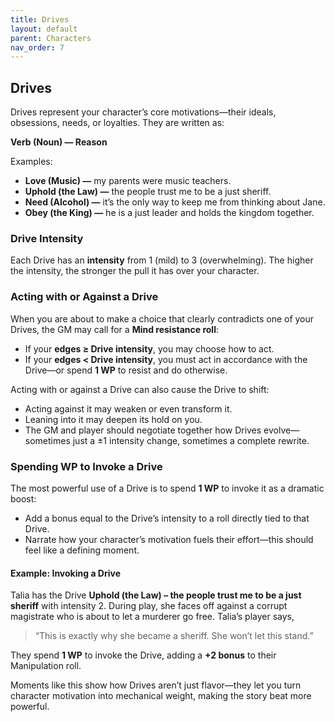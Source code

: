 ```yaml
---
title: Drives
layout: default
parent: Characters
nav_order: 7
---
```


## Drives

Drives represent your character’s core motivations—their ideals, obsessions, needs, or loyalties. They are written as:

**Verb (Noun) — Reason**

Examples:
- **Love (Music) —** my parents were music teachers.
- **Uphold (the Law) —** the people trust me to be a just sheriff.
- **Need (Alcohol) —** it’s the only way to keep me from thinking about Jane.
- **Obey (the King) —** he is a just leader and holds the kingdom together.

### Drive Intensity

Each Drive has an **intensity** from 1 (mild) to 3 (overwhelming). The higher the intensity, the stronger the pull it has over your character.

### Acting with or Against a Drive

When you are about to make a choice that clearly contradicts one of your Drives, the GM may call for a **Mind resistance roll**:

- If your **edges ≥ Drive intensity**, you may choose how to act.
- If your **edges < Drive intensity**, you must act in accordance with the Drive—or spend **1 WP** to resist and do otherwise.

Acting with or against a Drive can also cause the Drive to shift:
- Acting against it may weaken or even transform it.
- Leaning into it may deepen its hold on you.
- The GM and player should negotiate together how Drives evolve—sometimes just a ±1 intensity change, sometimes a complete rewrite.

### Spending WP to Invoke a Drive

The most powerful use of a Drive is to spend **1 WP** to invoke it as a dramatic boost:

- Add a bonus equal to the Drive’s intensity to a roll directly tied to that Drive.
- Narrate how your character’s motivation fuels their effort—this should feel like a defining moment.

#### Example: Invoking a Drive

Talia has the Drive **Uphold (the Law) – the people trust me to be a just sheriff** with intensity 2.
During play, she faces off against a corrupt magistrate who is about to let a murderer go free. Talia’s player says,
> “This is exactly why she became a sheriff. She won’t let this stand.”

They spend **1 WP** to invoke the Drive, adding a **+2 bonus** to their Manipulation roll.

Moments like this show how Drives aren’t just flavor—they let you turn character motivation into mechanical weight, making the story beat more powerful.